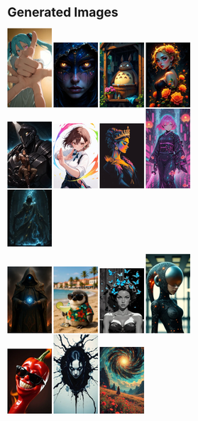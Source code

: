 # Generated Images



<img src="2025_09_29_01_thumb.webp" width="100"/> <img src="2025_09_29_02_thumb.webp" width="100"/> <img src="2025_09_29_03_thumb.webp" width="100"/> <img src="2025_09_29_04_thumb.webp" width="100"/> <img src="2025_09_29_05_thumb.webp" width="100"/> <img src="2025_09_29_06_thumb.webp" width="100"/> <img src="2025_09_29_07_thumb.webp" width="100"/> <img src="2025_09_29_08_thumb.webp" width="100"/> <img src="2025_09_29_09_thumb.webp" width="100"/>

<img src="2025_09_29_10_thumb.webp" width="100"/> <img src="2025_09_29_11_thumb.webp" width="100"/> <img src="2025_09_29_12_thumb.webp" width="100"/> <img src="2025_09_29_13_thumb.webp" width="100"/> <img src="2025_09_29_14_thumb.webp" width="100"/> <img src="2025_09_29_15_thumb.webp" width="100"/> <img src="2025_09_29_16_thumb.webp" width="100"/>